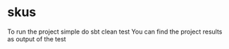 # skus
To run the project simple do sbt clean test
You can find the project results as output of the test

